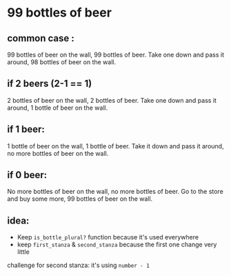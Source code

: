# 99 bottles of beer

## common case :

99 bottles of beer on the wall, 99 bottles of beer.
Take one down and pass it around, 98 bottles of beer on the wall.

## if 2 beers (2-1 == 1)

2 bottles of beer on the wall, 2 bottles of beer.
Take one down and pass it around, 1 bottle of beer on the wall.

## if 1 beer:

1 bottle of beer on the wall, 1 bottle of beer.
Take it down and pass it around, no more bottles of beer on the wall.

## if 0 beer:

No more bottles of beer on the wall, no more bottles of beer.
Go to the store and buy some more, 99 bottles of beer on the wall.

## idea:

* Keep `is_bottle_plural?` function because it's used everywhere
* keep `first_stanza` & `second_stanza` because the first one change very little


challenge for second stanza: it's using `number - 1`





